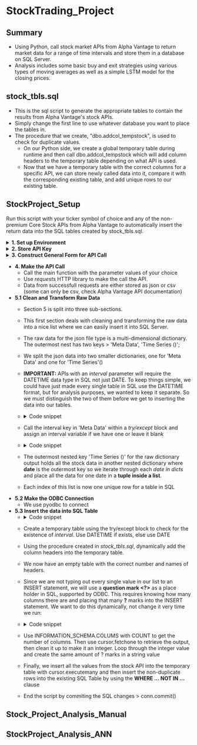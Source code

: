 # StockTrading_Project
## Summary
* Using Python, call stock market APIs from Alpha Vantage to return market data for a range of time intervals and store them in a database on SQL Server.
* Analysis includes some basic buy and exit strategies using various types of moving averages as well as a simple LSTM model for the closing prices.

## stock_tbls.sql
* This is the sql script to generate the appropriate tables to contain the results from Alpha Vantage's stock APIs.
* Simply change the first line to use whatever database you want to place the tables in.
* The procedure that we create, "dbo.addcol_tempstock", is used to check for duplicate values.
  * On our Python side, we create a global temporary table during runtime and then call dbo.addcol_tempstock which will add column headers to the temporary table depending on what API is used.
  * Now that we have a temporary table with the correct columns for a specific API, we can store newly called data into it, compare it with the corresponding existing table, and add unique rows to our existing table. 

## StockProject_Setup
Run this script with your ticker symbol of choice and any of the non-premium Core Stock APIs from Alpha Vantage to automatically insert the return data into the SQL tables created by stock_tbls.sql.
<details>
<summary><b>1. Set up Environment</b></summary>

* Import the necessary modules to run this script
</details>

<details>
<summary><b>2. Store API Key</b></summary>

* To gain access to the API's provided by Alpha Vantage, you need to request a *key*.
* Your key will need to be invoked everytime you make the API call.
* We stored our key string as a txt file just so it can't be seen through our code. This section just calls the txt file and assigns the key string to a variable.
</details>

<details>
<summary><b>3. Construct General Form for API Call</b></summary>

* <details>
  <summary>Code snippet</summary>
   
  ```python
  class api_construct:
      def __init__(self, function, symbol, apikey):
          self.function = function
          self.symbol = symbol
          self.apikey = apikey

      def intraday(self, interval='1min', adjusted='true', outputsize='compact', datatype='json'):
          self.url = 'https://www.alphavantage.co/query?function=' + self.function + '&symbol=' + self.symbol\
          + '&interval=' + interval + '&adjusted=' + adjusted + '&outputsize=' + outputsize + '&apikey='\
          + self.apikey + '&datatype=' + datatype
  ```
  </details>
    
* We use a Class object to store all the different non-premium stock data APIs. To call each API, a URL string is used with the format provided by Alpha Vantage.
* These URLs are constructed by a method in the class and most of the parameters can take multiple values, but have a default value which makes them optional, except for *function*, *symbol*, and *apikey* where function and symbol shouldn't have a default value and apikey is just static. Thus, these three parameters will be defined in the \__init__ method.
    * Note that *interval* also doesn't have a default value and is a required parameter. I set it to the minimum time interval as default just for my own convenience.
* Since the other parameters all have default values, we will define them as key/value pairs in the methods and use **kwargs to call them in the next function:
* <details>
  <summary>Code snippet</summary>

  ```python
  def api_call(function, symbol, **kwargs):
      construct = api_construct(function, symbol, key)
      if function == 'TIME_SERIES_INTRADAY':
          construct.intraday(**kwargs)
          tbl_name = 'intraday'
      ...
      url = construct.url
      return url, tbl_name
  ```
  </details>

* The function *api_call()* is our main function and only place that we need to change variables between runs if we want different data.
* The Class *api_construct()* is created inside *api_call()* so we have to input *function* and *symbol*. To change values for the rest of the parameters in the Class, we use **kwargs and simply put it as an input variable when calling the API methods.
* We also assign the SQL table names to a variable *tbl_name* in this function so that we can interact with the SQL table using pyodbc, e.g. "SELECT * FROM" + tbl_name + ";" without having to type in the correct table name in relevant places for every single run.
</details>

* **4. Make the API Call**
  * Call the main function with the parameter values of your choice
  * Use *requests* HTTP library to make the call the API.
  * Data from successfull requests are either stored as json or csv (some can only be csv, check Alpha Vantage API documentation)
* **5.1 Clean and Transform Raw Data**
  * Section 5 is split into three sub-sections.
  * This first section deals with cleaning and transforming the raw data into a nice list where we can easily insert it into SQL Server.
  * The raw data for the json file type is a multi-dimensional dictionary. The outermost nest has two keys > 'Meta Data', 'Time Series ()';
  * We split the json data into two smaller dictionaries, one for 'Meta Data' and one for 'Time Series'()
  * **IMPORTANT:** APIs with an *interval* parameter will require the DATETIME data type in SQL not just DATE. To keep things simple, we could have just made every single table in SQL use the DATETIME format, but for analysis purposes, we wanted to keep it separate. So we must distinguish the two of them before we get to inserting the data into our tables.
  * <details>
    <summary>Code snippet</summary>
 
    ```python
    try:
        del interval  
    except Exception:
        pass

    try:
        symbol = meta['2. Symbol']
        interval = meta['4. Interval']
    except KeyError:
        symbol = meta['2. Symbol']
    ```
    </details>

  * Call the interval key in 'Meta Data' within a *try/except* block and assign an interval variable if we have one or leave it blank
  * <details>
    <summary>Code snippet</summary>
 
    ```python
    tbl_keys = list( dicts[ list(dicts.keys())[0] ].keys() )
    try:
        i = 0
        for date in dicts:
            values.append((f"{symbol}_{date}",symbol,date, interval))
            for key in tbl_keys:
                values[i] = values[i] + tuple( [float(dicts[date][key])] )  
            i += 1
    except NameError:
        i = 0
        for date in dicts:
            values.append((f"{symbol}_{date}",symbol,date))
            for key in tbl_keys:
                values[i] = values[i] + tuple( [float(dicts[date][key])] )  
            i += 1
    ```
    </details>
    
  * The outermost nested key 'Time Series ()' for the raw dictionary output holds all the stock data in another nested dictionary where **date** is the outermost key so we iterate through each *date in dicts* and place all the data for one date in a **tuple inside a list**.
  * Each index of this list is now one unique row for a table in SQL
* **5.2 Make the ODBC Connection**
  * We use pyodbc to connect
* **5.3 Insert the data into SQL Table**
  * <details>
    <summary>Code snippet</summary>

    ```python
    cursor.execute("DROP TABLE IF EXISTS StockData.dbo.##tempstock_tbl;")
    try:
        interval
        cursor.execute("CREATE TABLE StockData.dbo.##tempstock_tbl\
            (stock_id VARCHAR(255), symbol VARCHAR(15), [date] DATETIME, interval VARCHAR(10));")
    except NameError:
        cursor.execute("CREATE TABLE StockData.dbo.##tempstock_tbl\
            (stock_id VARCHAR(255), symbol VARCHAR(15), [date] DATE);")
    ```
    </details>

  * Create a temporary table using the try/except block to check for the existence of *interval*. Use DATETIME if exists, else use DATE
  * Using the procedure created in *stock_tbls.sql*, dynamically add the column headers into the temporary table.
  * We now have an empty table with the correct number and names of headers.
  * Since we are not typing out every single value in our list to an INSERT statement, we will use a **question mark <?>** as a place holder in SQL, supported by ODBC. This requires knowing how many columns there are and placing that many **?** marks into the INSERT statement. We want to do this dynamically, not change it very time we run:
  * <details>
    <summary>Code snippet</summary>

    ```python
    cursor.execute("SELECT COUNT(COLUMN_NAME) FROM StockData.INFORMATION_SCHEMA.COLUMNS WHERE TABLE_NAME = '" + tbl_name + "';")
    colSize = str(cursor.fetchone())
    colSize = colSize.replace("(","")
    colSize = colSize.replace(")","")
    colSize = colSize.replace(",","")
    colSize = int(colSize)
    xValues = ""
    for i in range(0, colSize):
        xValues = xValues + "?,"
    xValues = xValues[:-1]

    try:
        interval
        cursor.fast_executemany = True
        cursor.executemany("INSERT INTO StockData.dbo.##tempstock_tbl (stock_id, symbol, [date], interval, " + headerStr + ")\
                      VALUES (" + xValues + ")",\
                      values)
    except NameError:
        cursor.fast_executemany = True
        cursor.executemany("INSERT INTO StockData.dbo.##tempstock_tbl (stock_id, symbol, [date], " + headerStr + ")\
                      VALUES (" + xValues + ")",\
                      values)
        
    cursor.execute("INSERT INTO StockData.dbo." + tbl_name + " SELECT * FROM StockData.dbo.##tempstock_tbl\
                    WHERE stock_id NOT IN (SELECT stock_id FROM StockData.dbo." + tbl_name + ")")
    conn.commit()
    ```
    </details>
    
  * Use INFORMATION_SCHEMA.COLUMS with COUNT to get the number of columns. Then use cursor.fetchone to retrieve the output, then clean it up to make it an integer. Loop through the integer value and create the same amount of ? marks in a string value
  * Finally, we insert all the values from the stock API into the temporary table with cursor.executemany and then insert the non-duplicate rows into the existing SQL Table by using the **WHERE ... NOT IN ...** clause
  * End the script by commiting the SQL changes > conn.commit()
    
## Stock_Project_Analysis_Manual

## StockProject_Analysis_ANN




